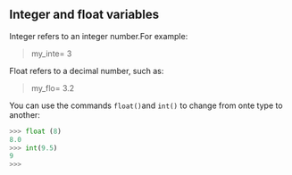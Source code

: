 
## Integer and float variables

Integer refers to an integer number.For example:

> my_inte= 3

Float refers to a decimal number, such as:

> my_flo= 3.2

You can use the commands `float()`and `int()` to change from onte type to another:

```python
>>> float (8)
8.0
>>> int(9.5)
9
>>>
```
